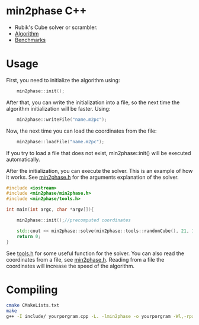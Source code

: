 # min2phase C++
- Rubik's Cube solver or scrambler.
- [Algorithm](Algorithm.md)
- [Benchmarks](Benchmarks.md)

# Usage

First, you need to initialize the algorithm using:
```C++
    min2phase::init();
```
After that, you can write the initialization into a file, so the next time the algorithm initialization will be faster. Using:
```C++
    min2phase::writeFile("name.m2pc");
```
Now, the next time you can load the coordinates from the file:
```C++
    min2phase::loadFile("name.m2pc");
```
If you try to load a file that does not exist, min2phase::init() will be executed automatically.

After the initialization, you can execute the solver. This is an example of how it works.
See [min2phase.h](include/min2phase/min2phase.h) for the arguments explanation of the solver.

```C++
#include <iostream>
#include <min2phase/min2phase.h>
#include <min2phase/tools.h>

int main(int argc, char *argv[]){

    min2phase::init();//precomputed coordinates

    std::cout << min2phase::solve(min2phase::tools::randomCube(), 21, 1000000, 0, min2phase::APPEND_LENGTH | min2phase::USE_SEPARATOR, nullptr);
    return 0;
}
```
See [tools.h](include/min2phase/tools.h) for some useful function for the solver.
You can also read the coordinates from a file, see [min2phase.h](include/min2phase/min2phase.h). Reading from a file the coordinates will increase the speed of the algorithm.


# Compiling

```bash
cmake CMakeLists.txt
make
g++ -I include/ yourporgram.cpp -L. -lmin2phase -o yourporgram -Wl,-rpath,.
```

